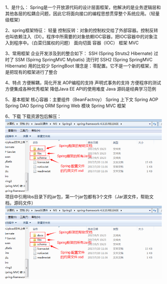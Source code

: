 1、是什么：
Spring是一个开放源代码的设计层面框架，他解决的是业务逻辑层和其他各层的松耦合问题，因此它将面向接口的编程思想贯穿整个系统应用。（轻量级框架）

2、spring框架特征：
轻量
控制反转：对象的控制权交给了外部容器。控制反转也叫依赖注入（DI）。程序中所需要的对象依赖IOC容器，把IOC容器中的对象注入到程序中。（白菜归属权的问题）
面向切面
容器（IOC）
框架
MVC

3、常用框架
企业开发涉及到的整合如下：
SSH (Spring Struts2  Hibernate) 过时了
SSM (Spirng SpringMVC  Mybatis)  流行时
SSH2 (Spring  SpringMVC  Hibernate) 用的比较少
SpringBoot  理念是：零配置。它不是一个新的框架，而是把现有的框架进行了整合


4、特点
方便解耦，简化开发
AOP编程的支持
声明式事务的支持
方便程序的测试
方便集成各种优秀框架
降低Java EE API的使用难度
Java 源码是经典学习范例

5、基本框架
核心容器：主要组件（BeanFactroy）
Spring 上下文
Spring AOP
Spring DAO
Spring ORM
Spring Web 模块
Spring MVC 框架

6、下载
下载资源包后解压：
![image](https://github.com/helloworldkitty/Spring/blob/master/%E5%9B%BE%E7%89%871.png)
项目中引用libs目录下的jar包，第一个jar包都有3个文件（Jar源文件，帮助文档，源码文件）
![image](https://github.com/helloworldkitty/Spring/blob/master/%E5%9B%BE%E7%89%871.png)
